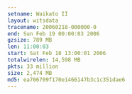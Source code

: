 ```yaml
---
setname: Waikato II
layout: witsdata
tracename: 20060218-000000-0
end: Sun Feb 19 00:00:03 2006
gzsize: 789 MB
len: 11:00:03
start: Sat Feb 18 13:00:01 2006
totalwirelen: 14,598 MB
pkts: 33 million
size: 2,474 MB
md5: ea706709f170e1466147b3c1c351dae6
---
```

